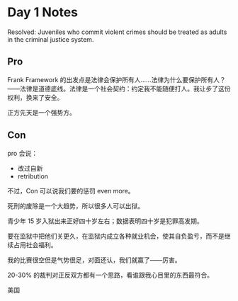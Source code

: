 # Day 1 Notes

Resolved: Juveniles who commit violent crimes should be treated as adults in the criminal justice system.

## Pro

Frank Framework 的出发点是法律会保护所有人……法律为什么要保护所有人？——法律是道德底线。法律是一个社会契约：约定我不能随便打人。我让步了这份权利，换来了安全。

正方先天是一个强势方。

## Con

pro 会说：

- 改过自新
- retribution

不过，Con 可以说我们要的惩罚 even more。

死刑的废除是一个大趋势，所以很多人可以出狱。

青少年 15 岁入狱出来正好四十岁左右；数据表明四十岁是犯罪高发期。

要在监狱中把他们关更久，在监狱内成立各种就业机会，使其自负盈亏，而不是继续占用社会福利。

我的比赛很空但是气势很足，对面还认，我们就赢了——厉害。



20-30% 的裁判对正反双方都有一个思路，看谁跟我心目里的东西最符合。

美国